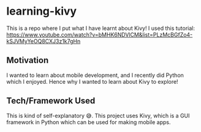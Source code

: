 # learning-kivy
This is a repo where I put what I have learnt about Kivy! I used this tutorial: https://www.youtube.com/watch?v=bMHK6NDVlCM&list=PLzMcBGfZo4-kSJVMyYeOQ8CXJ3z1k7gHn

## Motivation
I wanted to learn about mobile development, and I recently did Python which I enjoyed. Hence why I wanted to learn about Kivy to explore!

## Tech/Framework Used
This is kind of self-explanatory 😅. This project uses Kivy, which is a GUI framework in Python which can be used for making mobile apps.
